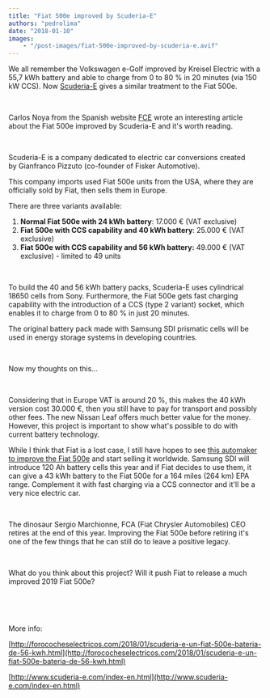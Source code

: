 ```yaml
---
title: "Fiat 500e improved by Scuderia-E"
authors: "pedrolima"
date: "2018-01-10"
images: 
    - "/post-images/fiat-500e-improved-by-scuderia-e.avif"
---
```


We all remember the Volkswagen e-Golf improved by Kreisel Electric with a 55,7 kWh battery and able to charge from 0 to 80 % in 20 minutes (via 150 kW CCS). Now [Scuderia-E](http://www.scuderia-e.com/index-en.html) gives a similar treatment to the Fiat 500e.

 

Carlos Noya from the Spanish website [FCE](http://forococheselectricos.com/2018/01/scuderia-e-un-fiat-500e-bateria-de-56-kwh.html) wrote an interesting article about the Fiat 500e improved by Scuderia-E and it's worth reading.

 

Scuderia-E is a company dedicated to electric car conversions created by Gianfranco Pizzuto (co-founder of Fisker Automotive).

This company imports used Fiat 500e units from the USA, where they are officially sold by Fiat, then sells them in Europe.

There are three variants available:

1. **Normal Fiat 500e with 24 kWh battery**: 17.000 € (VAT exclusive)
2. **Fiat 500e with CCS capability and 40 kWh battery**: 25.000 € (VAT exclusive)
3. **Fiat 500e with CCS capability and 56 kWh battery:** 49.000 € (VAT exclusive) - limited to 49 units

 

To build the 40 and 56 kWh battery packs, Scuderia-E uses cylindrical 18650 cells from Sony. Furthermore, the Fiat 500e gets fast charging capability with the introduction of a CCS (type 2 variant) socket, which enables it to charge from 0 to 80 % in just 20 minutes.

The original battery pack made with Samsung SDI prismatic cells will be used in energy storage systems in developing countries.

 

Now my thoughts on this...

 

Considering that in Europe VAT is around 20 %, this makes the 40 kWh version cost 30.000 €, then you still have to pay for transport and possibly other fees. The new Nissan Leaf offers much better value for the money. However, this project is important to show what's possible to do with current battery technology.

While I think that Fiat is a lost case, I still have hopes to see [this automaker to improve the Fiat 500e](/2017/03/06/what-the-future-holds-for-the-fiat-500e/) and start selling it worldwide. Samsung SDI will introduce 120 Ah battery cells this year and if Fiat decides to use them, it can give a 43 kWh battery to the Fiat 500e for a 164 miles (264 km) EPA range. Complement it with fast charging via a CCS connector and it'll be a very nice electric car.

 

The dinosaur Sergio Marchionne, FCA (Fiat Chrysler Automobiles) CEO retires at the end of this year. Improving the Fiat 500e before retiring it's one of the few things that he can still do to leave a positive legacy.

 

What do you think about this project? Will it push Fiat to release a much improved 2019 Fiat 500e?

 

 

More info:

[http://forococheselectricos.com/2018/01/scuderia-e-un-fiat-500e-bateria-de-56-kwh.html](http://forococheselectricos.com/2018/01/scuderia-e-un-fiat-500e-bateria-de-56-kwh.html)

[http://www.scuderia-e.com/index-en.html](http://www.scuderia-e.com/index-en.html)

